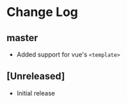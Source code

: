 # Change Log #

## master ##

- Added support for vue's `<template>`

## [Unreleased] ##

- Initial release

